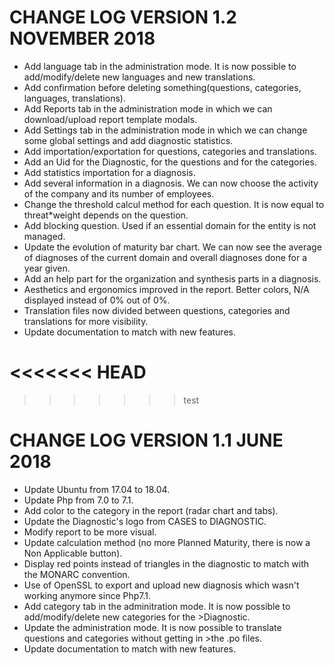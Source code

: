 # CHANGE LOG VERSION 1.2 NOVEMBER 2018

- Add language tab in the administration mode. It is now possible to add/modify/delete new languages and new translations.
- Add confirmation before deleting something(questions, categories, languages, translations).
- Add Reports tab in the administration mode in which we can download/upload report template modals.
- Add Settings tab in the administration mode in which we can change some global settings and add diagnostic statistics.
- Add importation/exportation for questions, categories and translations.
- Add an Uid for the Diagnostic, for the questions and for the categories.
- Add statistics importation for a diagnosis.
- Add several information in a diagnosis. We can now choose the activity of the company and its number of employees.
- Change the threshold calcul method for each question. It is now equal to threat*weight depends on the question.
- Add blocking question. Used if an essential domain for the entity is not managed.
- Update the evolution of maturity bar chart. We can now see the average of diagnoses of the current domain and overall diagnoses done for a year given.
- Add an help part for the organization and synthesis parts in a diagnosis.
- Aesthetics and ergonomics improved in the report. Better colors, N/A displayed instead of 0% out of 0%.
- Translation files now divided between questions, categories and translations for more visibility.
- Update documentation to match with new features.

<<<<<<< HEAD
=======

>>>>>>> test
# CHANGE LOG VERSION 1.1 JUNE 2018

- Update Ubuntu from 17.04 to 18.04.
- Update Php from 7.0 to 7.1.
- Add color to the category in the report (radar chart and tabs).
- Update the Diagnostic's logo from CASES to DIAGNOSTIC.
- Modify report to be more visual.
- Update calculation method (no more Planned Maturity, there is now a Non Applicable button).
- Display red points instead of triangles in the diagnostic to match with the MONARC convention.
- Use of OpenSSL to export and upload new diagnosis which wasn't working anymore since Php7.1.
- Add category tab in the adminitration mode. It is now possible to add/modify/delete new categories for the >Diagnostic.
- Update the administration mode. It is now possible to translate questions and categories without getting in >the .po files.
- Update documentation to match with new features.